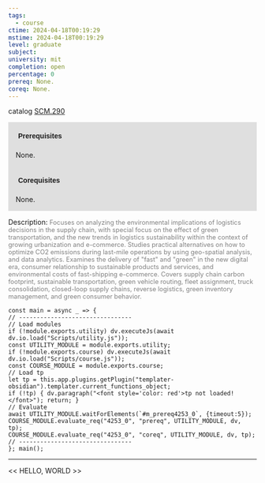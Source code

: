 ```yaml
---
tags:
  - course
ctime: 2024-04-18T00:19:29
mstime: 2024-04-18T00:19:29
level: graduate
subject: 
university: mit
completion: open
percentage: 0
prereq: None.
coreq: None.
---
```


catalog [SCM.290](http://student.mit.edu/catalog/mSCMa.html#SCM.290)

<span style="display: block; padding: 15px; background-color: rgb(100, 100, 100, 0.2);"><font id="m_prereq4253_0" style="display: block; font-family: Arial, sans-serif; font-weight: bold; padding: 5px">Prerequisites</font><br><span id="prereq4253_0">None.</span></span>
<span style="display: block; padding: 15px; background-color: rgb(100, 100, 100, 0.2);"><font id="m_coreq4253_0" style="display: block; font-family: Arial, sans-serif; font-weight: bold; padding: 5px">Corequisites</font><br><span id="coreq4253_0">None.</span></span>

<font style="">Description:</font>
<font style="color: grey; font-size: 0.8rem;">Focuses on analyzing the environmental implications of logistics decisions in the supply chain, with special focus on the effect of green transportation, and the new trends in logistics sustainability within the context of growing urbanization and e-commerce. Studies practical alternatives on how to optimize CO2 emissions during last-mile operations by using geo-spatial analysis, and data analytics. Examines the delivery of "fast" and "green" in the new digital era, consumer relationship to sustainable products and services, and environmental costs of fast-shipping e-commerce. Covers supply chain carbon footprint, sustainable transportation, green vehicle routing, fleet assignment, truck consolidation, closed-loop supply chains, reverse logistics, green inventory management, and green consumer behavior.</font>

```dataviewjs
const main = async _ => {
// --------------------------------
// Load modules
if (!module.exports.utility) dv.executeJs(await dv.io.load("Scripts/utility.js"));
const UTILITY_MODULE = module.exports.utility;
if (!module.exports.course) dv.executeJs(await dv.io.load("Scripts/course.js"));
const COURSE_MODULE = module.exports.course;
// Load tp
let tp = this.app.plugins.getPlugin("templater-obsidian").templater.current_functions_object;
if (!tp) { dv.paragraph("<font style='color: red'>tp not loaded!</font>"); return; }
// Evaluate
await UTILITY_MODULE.waitForElements(`#m_prereq4253_0`, {timeout:5});
COURSE_MODULE.evaluate_req("4253_0", "prereq", UTILITY_MODULE, dv, tp);
COURSE_MODULE.evaluate_req("4253_0", "coreq", UTILITY_MODULE, dv, tp);
// --------------------------------
}; main();
```

---

<< HELLO, WORLD >>
